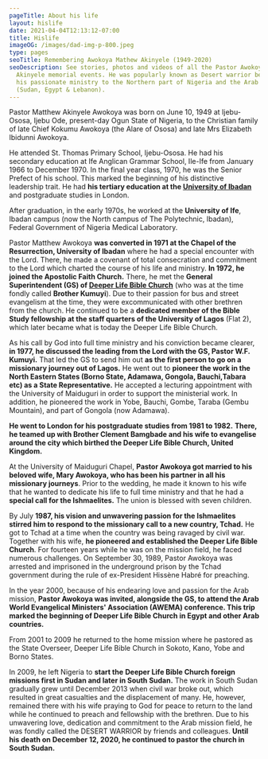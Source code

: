 ```yaml
---
pageTitle: About his life
layout: hislife
date: 2021-04-04T12:13:12-07:00
title: Hislife
imageOG: /images/dad-img-p-800.jpeg
type: pages
seoTitle: Remembering Awokoya Mathew Akinyele (1949-2020)
seoDescription: See stories, photos and videos of all the Pastor Awokoya Mathew
  Akinyele memorial events. He was popularly known as Desert warrior because of
  his passionate ministry to the Northern part of Nigeria and the Arab World
  (Sudan, Egypt & Lebanon).
---
```

Pastor Matthew Akinyele Awokoya was born on June 10, 1949 at Ijebu-Ososa, Ijebu Ode, present-day Ogun State of Nigeria, to the Christian family of late Chief Kokumu Awokoya (the Alare of Ososa) and late Mrs Elizabeth Ibidunni Awokoya.


He attended St. Thomas Primary School, Ijebu-Ososa. He had his secondary education at Ife Anglican Grammar School, Ile-Ife from January 1966 to December 1970. In the final year class, 1970, he was the Senior Prefect of his school. This marked the beginning of his distinctive leadership trait. He had **his tertiary education at the [University of Ibadan](https://www.ui.edu.ng/)** and postgraduate studies in London. 


After graduation, in the early 1970s, he worked at the **University of Ife**, Ibadan campus (now the North campus of The Polytechnic, Ibadan), Federal Government of Nigeria Medical  Laboratory.


Pastor Matthew Awokoya **was converted in 1971 at the Chapel of the Resurrection, University of Ibadan** where he had a special encounter with the Lord. There, he made a covenant of total consecration and commitment to the Lord which charted the course of his life and ministry. **In 1972, he joined the Apostolic Faith Church.** There, he met the **General Superintendent (GS) of [Deeper Life Bible Church](https://dclm.org/)** (who was at the time fondly called **Brother Kumuyi**). Due to their passion for bus and street evangelism at the time, they were excommunicated with other brethren from the church.  He continued to be a **dedicated member of the Bible Study fellowship at the staff quarters of the University of Lagos** (Flat 2), which later became what is today the Deeper Life Bible Church.

As his call by God into full time ministry and his conviction became clearer, **in 1977, he discussed the leading from the Lord with the GS, Pastor W.F. Kumuyi.** That led the GS to send him out **as the first person to go on a missionary journey out of Lagos.** He went out to **pioneer the work in the North Eastern States (Borno State, Adamawa, Gongola, Bauchi,Tabara etc) as a State Representative.** He accepted a lecturing appointment with the University of Maiduguri in order to support the ministerial work. In addition, he pioneered the work in Yobe, Bauchi, Gombe, Taraba (Gembu Mountain), and part of Gongola (now Adamawa).


**He went to London for his postgraduate studies from 1981 to 1982.** **There, he teamed up with Brother Clement Bamgbade and his wife to evangelise around the city which birthed the Deeper Life Bible Church, United Kingdom.**


At the University of Maiduguri Chapel, **Pastor Awokoya got married to his beloved wife, Mary Awokoya, who has been his partner in all his missionary journeys**. Prior to the wedding, he made it known to his wife that he wanted to dedicate his life to full time ministry and that he had a **special call for the Ishmaelites.** The union is blessed with seven children.


By July **1987, his vision and unwavering passion for the Ishmaelites stirred him to respond to the missionary call to a new country, Tchad.** He got to Tchad at a time when the country was being ravaged by civil war. Together with his wife, **he pioneered and established the Deeper Life Bible Church**. For fourteen years while he was on the mission field, he faced numerous challenges. On September 30, 1989, Pastor Awokoya was arrested and imprisoned in the underground prison by the Tchad government during the rule of ex-President Hissène Habré for preaching.

In the year 2000, because of his endearing love and passion for the Arab mission, **Pastor Awokoya was invited, alongside the GS, to attend the Arab World Evangelical Ministers' Association (AWEMA) conference. This trip marked the beginning of Deeper Life Bible Church in Egypt and other Arab countries.**

From 2001 to 2009 he returned to the home mission where he pastored as the State Overseer, Deeper Life Bible Church in Sokoto, Kano, Yobe and Borno States. 


In 2009, he left Nigeria to **start the** **Deeper Life Bible Church foreign missions first in Sudan and later in South Sudan.** The work in South Sudan gradually grew until December 2013 when civil war broke out, which resulted in great casualties and the displacement of many. He, however, remained there with his wife praying to God for peace to return to the land while he continued to preach and fellowship with the brethren.
Due to his unwavering love, dedication and commitment to the Arab mission field, he was fondly called the DESERT WARRIOR  by friends and colleagues. **Until his death on December 12, 2020, he continued to pastor the church in South Sudan.**